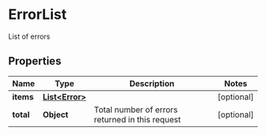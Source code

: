 

# ErrorList

List of errors

## Properties

Name | Type | Description | Notes
------------ | ------------- | ------------- | -------------
**items** | [**List&lt;Error&gt;**](Error.md) |  |  [optional]
**total** | **Object** | Total number of errors returned in this request |  [optional]



